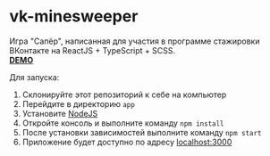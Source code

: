 # vk-minesweeper
Игра "Cапёр", написанная для участия в программе стажировки ВКонтакте на ReactJS + TypeScript + SCSS.  
__[DEMO](https://host.adawhite.ru/minesweeper)__    



Для запуска:
1. Склонируйте этот репозиторий к себе на компьютер
2. Перейдите в директорию `app`
3. Установите [NodeJS](https://nodejs.org/en/)
5. Откройте консоль и выполните команду `npm install`
6. После установки зависимостей выполните команду `npm start`
7. Приложение будет доступно по адресу [localhost:3000](http://localhost:3000)
